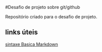 #Desafio de projeto sobre git/github

Repositório criado para o desafio de projeto.

## links úteis

[sintaxe Basica Markdown](https://www.markdownguide.org/getting-started/)
